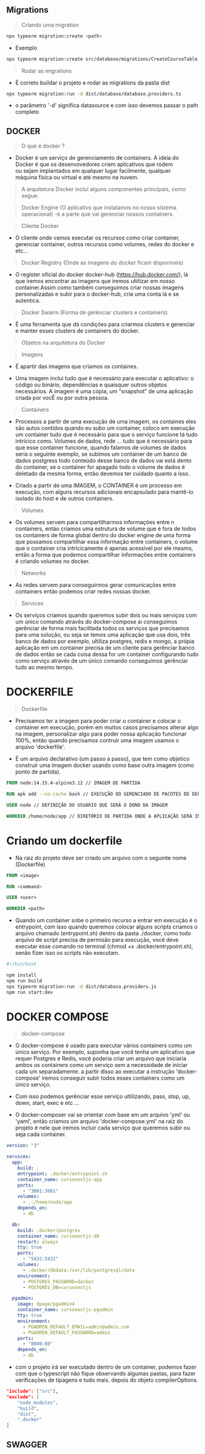 ## Migrations

> Criando uma migration

```bash
npx typeorm migration:create <path>
```
- Exemplo

```bash
npx typeorm migration:create src/database/migrations/CreateCourseTable
```

> Rodar as migrations

- É correto buildar o projeto e rodar as migrations da pasta dist

```bash
npx typeorm migration:run -d dist/database/database.providers.ts
```
- o parâmetro '-d' significa datasource e com isso devemos passar o path completo


## DOCKER

> O que é docker ?

- Docker é um serviço de gerenciamento de containers. A ideia do<br>
Docker é que os desenvovedores criem aplicativos que rodem <br>
ou sejam implantados em qualquer lugar facilmente, qualquer <br>
máquina física ou virtual e até mesmo na nuvem.

> A arquitetura Docker inclui alguns componentes principais, como segue:

> Docker Engine (O aplicativo que instalamos no nosso sistema operacional) 
-é a parte que vai gerenciar nossos containers.

> Cliente Docker 
- O cliente onde vamos executar os recursos como criar container, gerenciar container, outros recursos como volumes, redes do docker e etc...

> Docker Registry (Onde as imagens do docker ficam disponíveis) 
- O register oficial do docker docker-hub (https://hub.docker.com/), lá que iremos encontrar as imagens que iremos ultilizar em nosso container.Assim como também
conseguimos criar nossas imagens personalizadas e subir para o docker-hub, cria uma conta lá e se autentica.

> Docker Swarm (Forma de gerênciar clusters e containers) 
- É uma ferramenta que dá condições para criarmos clusters e gerenciar e manter esses clusters de containers do docker.

>Objetos na arquitetura do Docker

> Imagens
- É apartir das imagens que criamos os containes.

- Uma imagem inclui tudo que é necessário para executar o aplicativo: o código ou binário, dependências e quaisquer outros objetos necessários. A imagem é uma cópia, um "snapshot" de uma aplicação criada por vocÊ ou por outra pessoa.

> Containers 
- Processos a partir de uma execução de uma imagem, os containes eles são autos contidos quando eu subo um container, coloco em execução um container tudo que é necessário para que o serviço funcione tá tudo intrícico como. Volumes de dados, rede ... tudo que é necessário para que esse container funcione, quando falamos de volumes de dados seria o seguinte exemplo, se subimos um container de um banco de dados postgress todo conteúdo desse banco de dados vai está dento do container, se o container for apagado todo o volume de dados é deletado da mesma forma, então devemos ter cuidado quanto a isso.

- Criado a partir de uma IMAGEM, o CONTAINER é um processo em execução, com alguns recursos adicionais encapsulado para mantê-lo isolado do host e de outros containers.

> Volumes 
- Os volumes servem para compartilharmos informações entre n containers, então criamos uma estrutura de volume que é fora de todos os containers de forma global dentro do docker engine de uma forma que possamos compartilhar essa informação entre containers, o volume que o container cria intrícicamente é apenas acessível por ele mesmo, então a forma que podemos compartilhar informações entre containers é criando volumes no docker.

> Networks
- As redes servem para conseguirmos gerar comunicações entre containers então podemos criar redes nossas docker.

> Services
- Os serviços criamos quando queremos subir dois ou mais serviços com um único comando através do docker-compose ai conseguimos gerênciar de forma mais facilitada todos os serviços que precisamos para uma solução, ou seja se temos uma aplicação que usa dois, três banco de dados por exemplo, ultiliza postgres, redis e mongo, a própia aplicação em um container precisa de um cliente para gerênciar banco de dados então se cada coisa dessa for um container configurando tudo como serviço através de um único comando conseguimos gerênciar tudo ao mesmo tempo.

# DOCKERFILE

> Dockerfile 
- Precisamos ter a imagem para poder criar o container e colocar o container em execução, porém em muitos casos precisamos alterar algo na imagem, personalizar algo para poder nossa aplicação funcionar 100%, então quando precisamos contruir uma imagem usamos o arquivo 'dockerfile'.

- É um arquivo declarativo (um passo a passo), que tem como objetico construir uma imagem docker usando como base outra imagem (como ponto de partida).

```Dockerfile 
FROM node:14.15.4-alpine3.12 // IMAGEM DE PARTIDA

RUN apk add --no-cache bash // EXECUÇÃO DO GERENCIADO DE PACOTES DE DEPENDENCIA DO SO (LINUX ALPINE)

USER node // DEFINIÇÃO DO USUÁRIO QUE SERÁ O DONO DA IMAGEM

WORKDIR /home/node/app // DIRETÓRIO DE PARTIDA ONDE A APLICAÇÃO SERÁ INSTALADA
```
# Criando um dockerfile

- Na raiz do projeto deve ser criado um arquivo com o seguinte nome (Dockerfile)

```Dockerfile 
FROM <image>

RUN <command>

USER <user> 

WORKDIR <path>
```

- Quando um container sobe o primeiro recurso a entrar em execução é o entrypoint, com isso quando queremos colocar alguns scripts criamos o arquivo chamado (entrypoint.sh) dentro da pasta ./docker, como todo arquivo de script precisa de permisão para execução, vocẽ deve executar esse comando no terminal (chmod +x .docker/entrypoint.sh), senão fizer isso os scripts não executam.

```sh
#!/bin/bash

npm install 
npm run build
npx typeorm migration:run -d dist/databasa.providers.js
npm run start:dev
```

# DOCKER COMPOSE

> docker-compose

- O docker-compose é usado para executar vários containers como um único serviço. Por exemplo, suponha que você tenha um aplicativo que requer Postgres e Redis, você poderia criar um arquivo que iniciaria ambos os containers como um serviço sem a necessidade de iniciar cada um separadamente.
a partir disso ao executar a instrução 'docker-compose' iremos conseguir subir todos esses containers como um único serviço.

- Com isso podemos gerênciar esse serviço ultilizando, pass, stop, up, down, start, exec e etc ...

- O docker-composer vai se orientar com base em um arquivo 'yml' ou 'yaml', então criamos um arquivo 'docker-compose.yml' na raiz do projeto é nele que iremos incluir cada serviço que queremos subir ou seja cada container.

```yml
version: "3"

services:
  app:
    build: .
    entrypoint: .docker/entrypoint.sh
    container_name: cursonestjs-app
    ports:
      - "3001:3001"
    volumes:
      - .:/home/node/app
    depends_on:
      - db

  db:
    build: .docker/postgres
    container_name: cursonestjs-db
    restart: always
    tty: true
    ports:
      - "5432:5432"
    volumes:
      - .docker/dbdata:/var/lib/postgresql/data
    environment:
      - POSTGRES_PASSWORD=docker
      - POSTGRES_DB=cursonestjs

  pgadmin:
    image: dpage/pgadmin4
    container_name: cursonestjs-pgadmin
    tty: true
    environment:
      - PGADMIN_DEFAULT_EMAIL=admin@admin.com
      - PGADMIN_DEFAULT_PASSWORD=admin
    ports:
      - "8000:80"
    depends_on:
      - db
```

- com o projeto irá ser executado dentro de um container, podemos fazer com que o typescript não fique observando algumas pastas, para fazer verificações de tipagens e tudo mais. depois do objeto compilerOptions.

```json
"include": ["src"],
"exclude": [
    "node_modules",
    "build",
    "dist",
    ".docker"
]
```

## SWAGGER